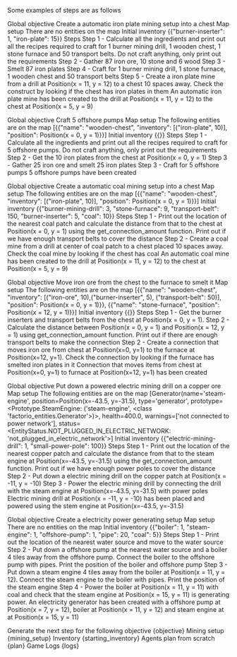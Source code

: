 Some examples of steps are as follows

Global objective
Create a automatic iron plate mining setup into a chest
Map setup
There are no entities on the map
Initial inventory
{{"burner-inserter": 1, "iron-plate": 15}}
Steps
Step 1 - <step>Calculate all the ingredients and print out all the recipes required to craft for 1 burner mining drill, 1 wooden chest, 1 stone furnace and 50 transport belts. Do not craft anything, only print out the requirements </step>
Step 2 - <step>Gather 87 iron ore, 10 stone and 6 wood </step>
Step 3 - <step>Smelt 87 iron plates </step>
Step 4 - <step>Craft for 1 burner mining drill, 1 stone furnace, 1 wooden chest and 50 transport belts </step>
Step 5 - <step>Create a iron plate mine from a drill at Position(x = 11, y = 12) to a chest 10 spaces away. Check the construct by looking if the chest has iron plates in them </step>
<output>An automatic iron plate mine has been created to the drill at Position(x = 11, y = 12) to the chest at Position(x = 5, y = 9) </output>

Global objective
Craft 5 offshore pumps
Map setup
The following entities are on the map [{{"name": "wooden-chest", "inventory": [("iron-plate", 10)], "position": Position(x = 0, y = 1)}}]
Initial inventory
{{}}
Steps
Step 1 - <step>Calculate all the ingredients and print out all the recipes required to craft for 5 offshore pumps. Do not craft anything, only print out the requirements </step>
Step 2 - <step>Get the 10 iron plates from the chest at Position(x = 0, y = 1)</step>
Step 3 - <step>Gather 25 iron ore and smelt 25 iron plates</step>
Step 3 - <step>Craft for 5 offshore pumps </step>
<output>5 offshore pumps have been created </output>

Global objective
Create a automatic coal mining setup into a chest
Map setup
The following entities are on the map [{{"name": "wooden-chest", "inventory": [("iron-plate", 10)], "position": Position(x = 0, y = 1)}}]
Initial inventory
{{"burner-mining-drill": 3,
                            "stone-furnace": 9,
                            "transport-belt": 150,
                            "burner-inserter": 5,
                            "coal": 10}}
Steps
Step 1 - <step>Print out the location of the nearest coal patch and calculate the distance from that to the chest at Position(x = 0, y = 1) using the get_connection_amount function. Print out if we have enough transport belts to cover the distance </step>
Step 2 - <step>Create a coal mine from a drill at center of coal patch to a chest placed 10 spaces away. Check the coal mine by looking if the chest has coal </step>
<output>An automatic coal mine has been created to the drill at Position(x = 11, y = 12) to the chest at Position(x = 5, y = 9) </output>

Global objective
Move iron ore from the chest to the furnace to smelt it
Map setup
The following entities are on the map [{{"name": "wooden-chest", "inventory": [("iron-ore", 10),("burner-inserter", 5), ("transport-belt": 50)], "position": Position(x = 0, y = 1)}}, {{"name": "stone-furnace", "position": Position(x = 12, y = 1)}}]
Initial inventory
{{}}
Steps
Step 1 - <step>Get the burner inserters and transport belts from the chest at Position(x = 0, y =  1). </step>
Step 2 - <step>Calculate the distance between Position(x = 0, y = 1) and Position(x = 12, y = 1) using get_connection_amount function. Print out if there are enough transport belts to make the connection </step>
Step 2 - <step>Create a connection that moves iron ore from chest at Position(x=0, y=1) to the furnace at Position(x=12, y=1). Check the connection by looking if the furnace has smelted iron plates in it </step>
<output>Connection that moves items from chest at Position(x=0, y=1) to furnace at Position(x=12, y=1) has been created </output>


Global objective
Put down a powered electric mining drill on a copper ore
Map setup
The following entities are on the map [Generator(name='steam-engine', position=Position(x=-43.5, y=-31.5),  type='generator', prototype=<Prototype.SteamEngine: ('steam-engine', <class 'factorio_entities.Generator'>)>, health=400.0, warnings=['not connected to power network'], status=<EntityStatus.NOT_PLUGGED_IN_ELECTRIC_NETWORK: 'not_plugged_in_electric_network'>]
Initial inventory
{{"electric-mining-drill": 1, "small-power-pole": 100}}
Steps
Step 1 - <step>Print out the location of the nearest copper patch and calculate the distance from that to the steam engine at Position(x=-43.5, y=-31.5) using the get_connection_amount function. Print out if we have enough power poles to cover the distance </step>
Step 2 - <step>Put down a electric mining drill on the copper patch at Position(x = -11, y = -10) </step>
Step 3 - <step>Power the electric mining drill by connecting the drill with the steam engine at Position(x=-43.5, y=-31.5) with power poles </step>
<output>Electric mining drill at Position(x = -11, y = -10) has been placed and powered using the stem engine at Position(x=-43.5, y=-31.5) </output>

Global objective
Create a electricity power generating setup
Map setup
There are no entities on the map
Initial inventory
{{"boiler": 1, "steam-engine": 1, "offshore-pump": 1, "pipe": 20, "coal": 5}}
Steps
Step 1 - <step>Print out the location of the nearest water source and move to the water source </step>
Step 2 - <step>Put down a offshore pump at the nearest water source and a boiler 4 tiles away from the offshore pump. Connect the boiler to the offshore pump with pipes. Print the position of the boiler and offshore pump </step>
Step 3 - <step>Put down a steam engine 4 tiles away from the boiler at Position(x = 11, y = 12). Connect the steam engine to the boiler with pipes. Print the position of the steam engine </step>
Step 4 - <step>Power the boiler at Position(x = 11, y = 11) with coal and check that the steam engine at Position(x = 15, y = 11) is generating power. </step>
<output>An electricity generator has been created with a offshore pump at Position(x = 7, y = 12), boiler at Position(x = 11, y = 12) and steam engine at at Position(x = 15, y = 11) </output>


Generate the next step for the following objective
{objective}
Mining setup
{mining_setup}
Inventory
{starting_inventory}
Agents plan from scratch
{plan}
Game Logs
{logs}